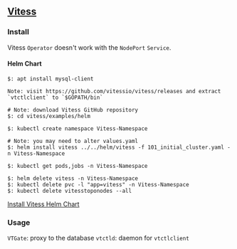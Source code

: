 ## [Vitess](https://vitess.io/)

### Install

Vitess `Operator` doesn't work with the `NodePort` `Service`.  

#### Helm Chart

```
$: apt install mysql-client

Note: visit https://github.com/vitessio/vitess/releases and extract `vtctlclient` to `$GOPATH/bin`
```

```
# Note: download Vitess GitHub repository
$: cd vitess/examples/helm

$: kubectl create namespace Vitess-Namespace
```

```
# Note: you may need to alter values.yaml
$: helm install vitess ../../helm/vitess -f 101_initial_cluster.yaml -n Vitess-Namespace
```

```
$: kubectl get pods,jobs -n Vitess-Namespace
```

```
$: helm delete vitess -n Vitess-Namespace
$: kubectl delete pvc -l "app=vitess" -n Vitess-Namespace
$: kubectl delete vitesstoponodes --all
```

[Install Vitess Helm Chart](Docs/GetStarted/VitessHelm)  

### Usage

`VTGate`: proxy to the database
`vtctld`: daemon for `vtctlclient`
